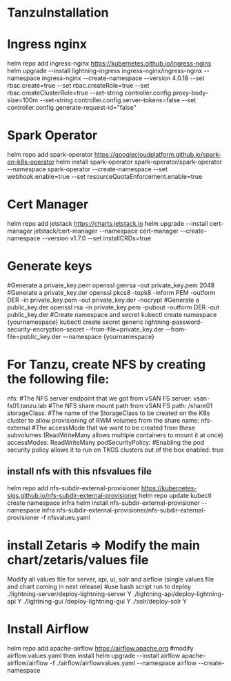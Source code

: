 # TanzuInstallation

# Ingress nginx
helm repo add ingress-nginx https://kubernetes.github.io/ingress-nginx
helm upgrade --install lightning-ingress ingress-nginx/ingress-nginx --namespace ingress-nginx --create-namespace --version 4.0.18 --set rbac.create=true --set rbac.createRole=true --set rbac.createClusterRole=true --set-string controller.config.proxy-body-size=100m --set-string controller.config.server-tokens=false --set controller.config.generate-request-id=\"false\" 

# Spark Operator
helm repo add spark-operator https://googlecloudplatform.github.io/spark-on-k8s-operator
helm install spark-operator spark-operator/spark-operator --namespace spark-operator --create-namespace --set webhook.enable=true --set resourceQuotaEnforcement.enable=true

# Cert Manager
helm repo add jetstack https://charts.jetstack.io
helm upgrade --install cert-manager jetstack/cert-manager --namespace cert-manager  --create-namespace --version v1.7.0 --set installCRDs=true

# Generate keys
#Generate a private_key.pem
openssl genrsa -out private_key.pem 2048
#Generate a private_key.der
openssl pkcs8 -topk8 -inform PEM -outform DER -in private_key.pem -out private_key.der -nocrypt
#Generate a public_key.der
openssl rsa -in private_key.pem -pubout -outform DER -out public_key.der
#Create namespace and secret
kubectl create namespace {yournamespace}
kubectl create secret generic lightning-password-security-encryption-secret --from-file=private_key.der --from-file=public_key.der –-namespace {yournamespace}

# For Tanzu, create NFS by creating the following file:

nfs:
  #The NFS server endpoint that we got from vSAN FS
  server: vsan-fs01.tanzu.lab
  #The NFS share mount path from vSAN FS
  path: /share01
storageClass:
  #The name of the StorageClass to be created on the K8s cluster to allow provisioning of RWM volumes from the share
  name: nfs-external
  #The accessMode that we want to be created from these subvolumes (ReadWriteMany allows multiple containers to mount it at once)
  accessModes: ReadWriteMany
podSecurityPolicy:
  #Enabling the pod security policy allows it to run on TKGS clusters out of the box
  enabled: true

## install nfs with this nfsvalues file
helm repo add nfs-subdir-external-provisioner https://kubernetes-sigs.github.io/nfs-subdir-external-provisioner
helm repo update
kubectl create namespace infra
helm install nfs-subdir-external-provisioner --namespace infra nfs-subdir-external-provisioner/nfs-subdir-external-provisioner -f nfsvalues.yaml

# install Zetaris => Modify the main chart/zetaris/values file

Modify all values file for server, api, ui, solr and airflow (single values file and chart coming in next release)
#use bash script run to deploy  
./lightning-server/deploy-lightning-server Y
./lightning-api/deploy-lightning-api Y
./lightning-gui /deploy-lightning-gui Y
./solr/deploy-solr Y

# Install Airflow
helm repo add apache-airflow https://airflow.apache.org
#modify airflow.values.yaml then install
helm upgrade --install airflow apache-airflow/airflow -f ./airflow/airflowvalues.yaml --namespace airflow --create-namespace